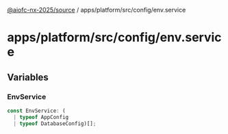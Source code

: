 [@aiofc-nx-2025/source](../../../../../index.md) / apps/platform/src/config/env.service

# apps/platform/src/config/env.service

## Variables

### EnvService

```ts
const EnvService: (
  | typeof AppConfig
  | typeof DatabaseConfig)[];
```
